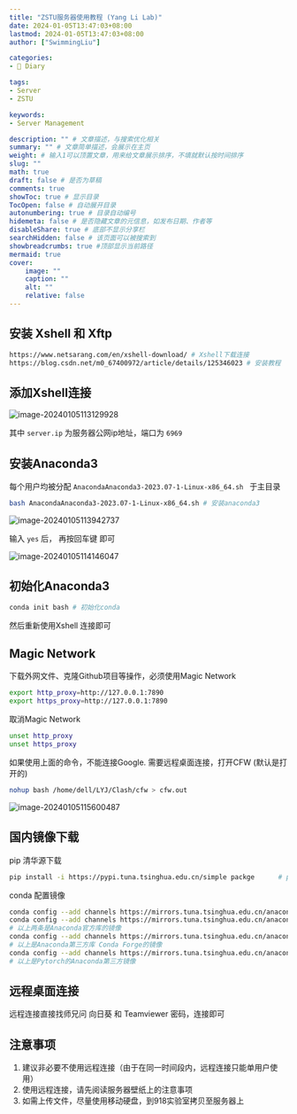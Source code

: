 ```yaml
---
title: "ZSTU服务器使用教程 (Yang Li Lab)"
date: 2024-01-05T13:47:03+08:00
lastmod: 2024-01-05T13:47:03+08:00
author: ["SwimmingLiu"]

categories:
- 📓 Diary

tags:
- Server
- ZSTU

keywords:
- Server Management

description: "" # 文章描述，与搜索优化相关
summary: "" # 文章简单描述，会展示在主页
weight: # 输入1可以顶置文章，用来给文章展示排序，不填就默认按时间排序
slug: ""
math: true
draft: false # 是否为草稿
comments: true
showToc: true # 显示目录
TocOpen: false # 自动展开目录
autonumbering: true # 目录自动编号
hidemeta: false # 是否隐藏文章的元信息，如发布日期、作者等
disableShare: true # 底部不显示分享栏
searchHidden: false # 该页面可以被搜索到
showbreadcrumbs: true #顶部显示当前路径
mermaid: true
cover:
    image: ""
    caption: ""
    alt: ""
    relative: false
---
```


## 安装 Xshell 和 Xftp

```bash
https://www.netsarang.com/en/xshell-download/ # Xshell下载连接
https://blog.csdn.net/m0_67400972/article/details/125346023 # 安装教程
```

## 添加Xshell连接

![image-20240105113129928](https://oss.swimmingliu.cn/B6xRW.png)

其中 `server.ip` 为服务器公网ip地址，端口为 `6969` 

## 安装Anaconda3

每个用户均被分配 `AnacondaAnaconda3-2023.07-1-Linux-x86_64.sh ` 于主目录

```bash
bash AnacondaAnaconda3-2023.07-1-Linux-x86_64.sh # 安装anaconda3
```

![image-20240105113942737](https://oss.swimmingliu.cn/B6KTv.png)

输入 `yes` 后， 再按回车键 即可

![image-20240105114146047](https://oss.swimmingliu.cn/B6one.png)

## 初始化Anaconda3

```bash
conda init bash	# 初始化conda
```

然后重新使用Xshell 连接即可

## Magic Network

下载外网文件、克隆Github项目等操作，必须使用Magic Network

```bash
export http_proxy=http://127.0.0.1:7890
export https_proxy=http://127.0.0.1:7890
```

取消Magic Network

```bash
unset http_proxy
unset https_proxy
```

如果使用上面的命令，不能连接Google. 需要远程桌面连接，打开CFW (默认是打开的)

```bash
nohup bash /home/dell/LYJ/Clash/cfw > cfw.out
```

![image-20240105115600487](https://oss.swimmingliu.cn/B6So3.png)

## 国内镜像下载

pip 清华源下载

```bash
pip install -i https://pypi.tuna.tsinghua.edu.cn/simple packge      # packge为包名
```

conda 配置镜像

```bash
conda config --add channels https://mirrors.tuna.tsinghua.edu.cn/anaconda/pkgs/free/
conda config --add channels https://mirrors.tuna.tsinghua.edu.cn/anaconda/pkgs/main/ 
# 以上两条是Anaconda官方库的镜像
conda config --add channels https://mirrors.tuna.tsinghua.edu.cn/anaconda/cloud/conda-forge/
# 以上是Anaconda第三方库 Conda Forge的镜像
conda config --add channels https://mirrors.tuna.tsinghua.edu.cn/anaconda/cloud/pytorch/
# 以上是Pytorch的Anaconda第三方镜像
```

## 远程桌面连接

远程连接直接找师兄问 向日葵 和 Teamviewer 密码，连接即可

## 注意事项 

1. 建议非必要不使用远程连接（由于在同一时间段内，远程连接只能单用户使用）
2. 使用远程连接，请先阅读服务器壁纸上的注意事项
3. 如需上传文件，尽量使用移动硬盘，到918实验室拷贝至服务器上 

